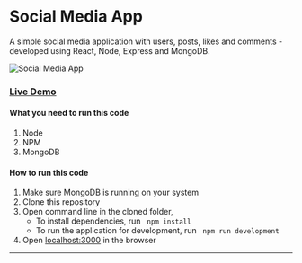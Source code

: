 # Social Media App

A simple social media application with users, posts, likes and comments - developed using React, Node, Express and MongoDB. 

![Social Media App]('__dirname\client\assets\images\home.png' "MERN Social")

### [Live Demo](http://social.mernbook.com/ "MERN Social")

#### What you need to run this code
1. Node 
2. NPM
3. MongoDB

####  How to run this code
1. Make sure MongoDB is running on your system 
2. Clone this repository
3. Open command line in the cloned folder,
   - To install dependencies, run ```  npm install  ```
   - To run the application for development, run ```  npm run development  ```
4. Open [localhost:3000](http://localhost:3000/) in the browser
---- 
